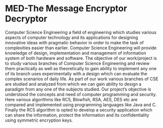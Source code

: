 # MED-The Message Encryptor Decryptor

 Computer Science Engineering a field of engineering which studies various aspects of
computer technology and its applications for designing innovative ideas with pragmatic
behavior in order to make the task of complexities easier than earlier. Computer Science
Engineering will provide knowledge of design, implementation and management of
information system of both hardware and software. The objective of our work/project is to
study various branches of Computer Science Engineering and review them practically as well
as theoretically to gain ability to implement any one of its branch uses experimentally with a
design which can evaluate the complex scenarios of daily life. As part of our work various
branches of CSE are studied and analyzed from which we can gain ability to design a
paradigm from any one of the subjects studied. Our project’s objective is understood the
concepts and need of computer programming and security. Here various algorithms like RC5,
Blowfish, RSA, AES, DES etc are compared and implemented using programming languages
like Java and C. Finally the RC5 algorithm is opted to develop a security application which
can share the information, protect the information and its confidentiality using symmetric
encryption keys.
